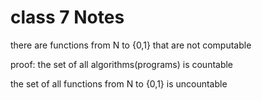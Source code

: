 # class 7 Notes

there are functions from N to {0,1} that are not computable

proof: the set of all algorithms(programs) is countable

the set of all functions from N to {0,1} is uncountable